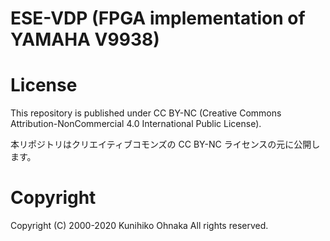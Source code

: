 # ESE-VDP (FPGA implementation of YAMAHA V9938)

# License

This repository is published under CC BY-NC (Creative Commons Attribution-NonCommercial 4.0 International Public License).

本リポジトリはクリエイティブコモンズの CC BY-NC ライセンスの元に公開します。

# Copyright

Copyright (C) 2000-2020 Kunihiko Ohnaka All rights reserved.
